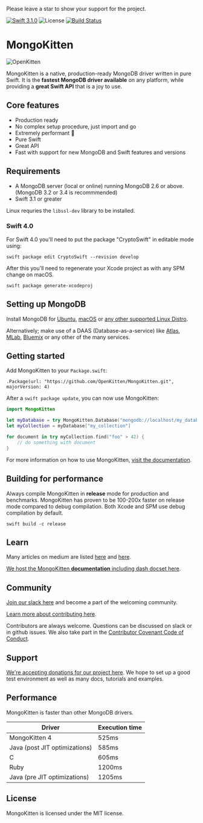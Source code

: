 Please leave a star to show your support for the project.

[![Swift 3.1.0](https://img.shields.io/badge/swift-3.1.0-green.svg)](https://swift.org)
![License](https://img.shields.io/github/license/openkitten/mongokitten.svg)
[![Build Status](https://travis-ci.org/OpenKitten/MongoKitten.svg?branch=mongokitten4)](https://travis-ci.org/OpenKitten/MongoKitten)

# MongoKitten

![OpenKitten](http://openkitten.org/background-openkitten.svg)

MongoKitten is a native, production-ready MongoDB driver written in pure Swift. It is the **fastest MongoDB driver available** on any platform, while providing a **great Swift API** that is a joy to use.

## Core features	

- Production ready
- No complex setup procedure, just import and go
- Extremely performant 🚀
- Pure Swift
- Great API
- Fast with support for new MongoDB and Swift features and versions

## Requirements

- A MongoDB server (local or online) running MongoDB 2.6 or above. (MongoDB 3.2 or 3.4 is recommmended)
- Swift 3.1 or greater

Linux requries the `libssl-dev` library to be installed.

### Swift 4.0

For Swift 4.0 you'll need to put the package "CryptoSwift" in editable mode using:

`swift package edit CryptoSwift --revision develop`

After this you'll need to regenerate your Xcode project as with any SPM change on macOS.

`swift package generate-xcodeproj`


## Setting up MongoDB

Install MongoDB for [Ubuntu](https://docs.mongodb.com/master/tutorial/install-mongodb-on-ubuntu/), [macOS](https://docs.mongodb.com/master/tutorial/install-mongodb-on-os-x/) or [any other supported Linux Distro](https://docs.mongodb.com/master/administration/install-on-linux/).

Alternatively; make use of a DAAS (Database-as-a-service) like [Atlas](https://cloud.mongodb.com), [MLab](https://mlab.com), [Bluemix](https://www.ibm.com/cloud-computing/bluemix/mongodb-hosting) or any other of the many services.

## Getting started

Add MongoKitten to your `Package.swift`:

`.Package(url: "https://github.com/OpenKitten/MongoKitten.git", majorVersion: 4)`

After a `swift package update`, you can now use MongoKitten:

```swift
import MongoKitten

let myDatabase = try MongoKitten.Database("mongodb://localhost/my_database")
let myCollection = myDatabase["my_collection"]

for document in try myCollection.find("foo" > 42) {
    // do something with document
}
```

For more information on how to use MongoKitten, [visit the documentation](http://mongokitten.openkitten.org/).

## Building for performance

Always compile MongoKitten in **release** mode for production and benchmarks. MongoKitten has proven to be 100-200x faster on release mode compared to debug compilation. Both Xcode and SPM use debug compilation by default.

`swift build -c release`

## Learn

Many articles on medium are listed [here](https://www.reddit.com/r/swift/comments/65bvre/a_rapidly_growing_list_of_mongokittenswift_guides/) and [here](http://beta.openkitten.org).

[We host the MongoKitten **documentation** including dash docset here](http://mongokitten.openkitten.org/).

## Community

[Join our slack here](https://slackpass.io/openkitten) and become a part of the welcoming community.

[Learn more about contributing here](CONTRIBUTING.md).

Contributors are always welcome. Questions can be discussed on slack or in github issues. We also take part in the [Contributor Covenant Code of Conduct](CODE_OF_CONDUCT.md).

## Support

[We're accepting donations for our project here](https://opencollective.com/mongokitten). We hope to set up a good test environment as well as many docs, tutorials and examples.

## Performance

MongoKitten is faster than other MongoDB drivers.

Driver | Execution time
-------|----------------
MongoKitten 4 | 525ms
Java (post JIT optimizations) | 585ms
C                        | 605ms
Ruby                     | 1200ms
Java (pre JIT optimizations) | 1205ms

## License

MongoKitten is licensed under the MIT license.
